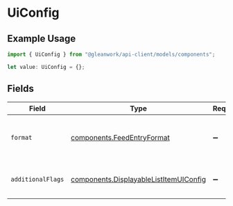 # UiConfig

## Example Usage

```typescript
import { UiConfig } from "@gleanwork/api-client/models/components";

let value: UiConfig = {};
```

## Fields

| Field                                                                                            | Type                                                                                             | Required                                                                                         | Description                                                                                      |
| ------------------------------------------------------------------------------------------------ | ------------------------------------------------------------------------------------------------ | ------------------------------------------------------------------------------------------------ | ------------------------------------------------------------------------------------------------ |
| `format`                                                                                         | [components.FeedEntryFormat](../../models/components/feedentryformat.md)                         | :heavy_minus_sign:                                                                               | defines how to render this particular displayable list card                                      |
| `additionalFlags`                                                                                | [components.DisplayableListItemUIConfig](../../models/components/displayablelistitemuiconfig.md) | :heavy_minus_sign:                                                                               | UI configurations for each item of the list                                                      |